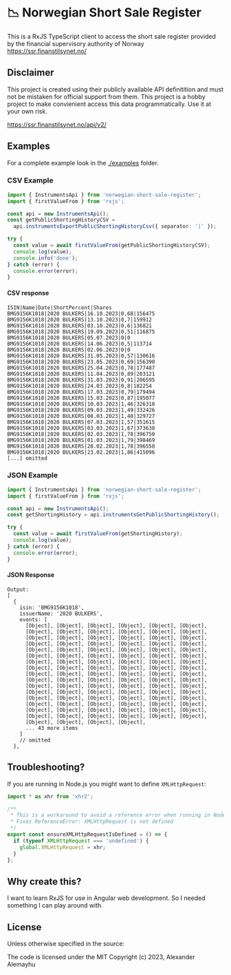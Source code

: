# 📉 Norwegian Short Sale Register

This is a RxJS TypeScript client to access the short sale register provided by the financial supervisory authority of Norway
https://ssr.finanstilsynet.no/

## Disclaimer

This project is created using their publicly available API definitition and must not be mistaken for
official support from them. This project is a hobby project to make convienient access this data
programmatically. Use it at your own risk.

https://ssr.finanstilsynet.no/api/v2/

## Examples

For a complete example look in the [./examples](./examples/) folder.

### CSV Example

```typescript
import { InstrumentsApi } from 'norwegian-short-sale-register';
import { firstValueFrom } from 'rxjs';

const api = new InstrumentsApi();
const getPublicShortingHistoryCSV =
  api.instrumentsExportPublicShortingHistoryCsv({ separator: '|' });

try {
  const value = await firstValueFrom(getPublicShortingHistoryCSV);
  console.log(value);
  console.info('done');
} catch (error) {
  console.error(error);
}
```

#### CSV response

```
ISIN|Name|Date|ShortPercent|Shares
BMG9156K1018|2020 BULKERS|16.10.2023|0,68|156475
BMG9156K1018|2020 BULKERS|13.10.2023|0,7|159912
BMG9156K1018|2020 BULKERS|03.10.2023|0,6|136821
BMG9156K1018|2020 BULKERS|19.09.2023|0,51|116875
BMG9156K1018|2020 BULKERS|05.07.2023|0|0
BMG9156K1018|2020 BULKERS|14.06.2023|0,5|113714
BMG9156K1018|2020 BULKERS|02.06.2023|0|0
BMG9156K1018|2020 BULKERS|31.05.2023|0,57|130616
BMG9156K1018|2020 BULKERS|23.05.2023|0,69|156390
BMG9156K1018|2020 BULKERS|25.04.2023|0,78|177487
BMG9156K1018|2020 BULKERS|11.04.2023|0,89|203121
BMG9156K1018|2020 BULKERS|31.03.2023|0,91|206595
BMG9156K1018|2020 BULKERS|24.03.2023|0,8|182254
BMG9156K1018|2020 BULKERS|17.03.2023|0,79|179494
BMG9156K1018|2020 BULKERS|15.03.2023|0,87|195077
BMG9156K1018|2020 BULKERS|10.03.2023|1,46|326318
BMG9156K1018|2020 BULKERS|09.03.2023|1,49|332426
BMG9156K1018|2020 BULKERS|08.03.2023|1,48|329727
BMG9156K1018|2020 BULKERS|07.03.2023|1,57|351615
BMG9156K1018|2020 BULKERS|03.03.2023|1,67|373638
BMG9156K1018|2020 BULKERS|02.03.2023|1,78|396750
BMG9156K1018|2020 BULKERS|01.03.2023|1,79|398469
BMG9156K1018|2020 BULKERS|28.02.2023|1,78|396558
BMG9156K1018|2020 BULKERS|23.02.2023|1,86|415096
[...] omitted
```

### JSON Example

```typescript
import { InstrumentsApi } from 'norwegian-short-sale-register';
import { firstValueFrom } from 'rxjs';

const api = new InstrumentsApi();
const getShortingHistory = api.instrumentsGetPublicShortingHistory();

try {
  const value = await firstValueFrom(getShortingHistory);
  console.log(value);
} catch (error) {
  console.error(error);
}
```

#### JSON Response

```
Output:
[
  {
    isin: 'BMG9156K1018',
    issuerName: '2020 BULKERS',
    events: [
      [Object], [Object], [Object], [Object], [Object], [Object],
      [Object], [Object], [Object], [Object], [Object], [Object],
      [Object], [Object], [Object], [Object], [Object], [Object],
      [Object], [Object], [Object], [Object], [Object], [Object],
      [Object], [Object], [Object], [Object], [Object], [Object],
      [Object], [Object], [Object], [Object], [Object], [Object],
      [Object], [Object], [Object], [Object], [Object], [Object],
      [Object], [Object], [Object], [Object], [Object], [Object],
      [Object], [Object], [Object], [Object], [Object], [Object],
      [Object], [Object], [Object], [Object], [Object], [Object],
      [Object], [Object], [Object], [Object], [Object], [Object],
      [Object], [Object], [Object], [Object], [Object], [Object],
      [Object], [Object], [Object], [Object], [Object], [Object],
      [Object], [Object], [Object], [Object], [Object], [Object],
      [Object], [Object], [Object], [Object], [Object], [Object],
      [Object], [Object], [Object], [Object], [Object], [Object],
      [Object], [Object], [Object], [Object],
      ... 43 more items
    ]
    // omitted
  },
```

## Troubleshooting?

If you are running in Node.js you might want to define `XMLHttpRequest`:

```typescript
import * as xhr from 'xhr2';

/**
 * This is a workaround to avoid a reference error when running in Node.
 * Fixes ReferenceError: XMLHttpRequest is not defined
 */
export const ensureXMLHttpRequestIsDefined = () => {
  if (typeof XMLHttpRequest === 'undefined') {
    global.XMLHttpRequest = xhr;
  }
};

```

## Why create this?

I want to learn RxJS for use in Angular web development. So I needed something I can play around with.

## License

Unless otherwise specified in the source:

The code is licensed under the MIT Copyright (c) 2023, Alexander Alemayhu
